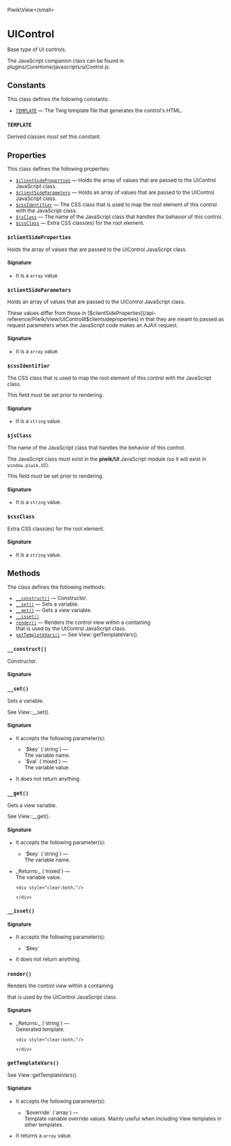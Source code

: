 <small>Piwik\View\</small>

UIControl
=========

Base type of UI controls.

The JavaScript companion class can be found in plugins/CoreHome/javascripts/uiControl.js.

Constants
---------

This class defines the following constants:

- [`TEMPLATE`](#template) &mdash; The Twig template file that generates the control's HTML.

<a name="template" id="template"></a>
<a name="TEMPLATE" id="TEMPLATE"></a>
### `TEMPLATE`

Derived classes must set this constant.

Properties
----------

This class defines the following properties:

- [`$clientSideProperties`](#$clientsideproperties) &mdash; Holds the array of values that are passed to the UIControl JavaScript class.
- [`$clientSideParameters`](#$clientsideparameters) &mdash; Holds an array of values that are passed to the UIControl JavaScript class.
- [`$cssIdentifier`](#$cssidentifier) &mdash; The CSS class that is used to map the root element of this control with the JavaScript class.
- [`$jsClass`](#$jsclass) &mdash; The name of the JavaScript class that handles the behavior of this control.
- [`$cssClass`](#$cssclass) &mdash; Extra CSS class(es) for the root element.

<a name="$clientsideproperties" id="$clientsideproperties"></a>
<a name="clientSideProperties" id="clientSideProperties"></a>
### `$clientSideProperties`

Holds the array of values that are passed to the UIControl JavaScript class.

#### Signature

- It is a `array` value.

<a name="$clientsideparameters" id="$clientsideparameters"></a>
<a name="clientSideParameters" id="clientSideParameters"></a>
### `$clientSideParameters`

Holds an array of values that are passed to the UIControl JavaScript class.

These values
differ from those in [$clientSideProperties](/api-reference/Piwik/View/UIControl#$clientsideproperties) in that they are meant to passed as
request parameters when the JavaScript code makes an AJAX request.

#### Signature

- It is a `array` value.

<a name="$cssidentifier" id="$cssidentifier"></a>
<a name="cssIdentifier" id="cssIdentifier"></a>
### `$cssIdentifier`

The CSS class that is used to map the root element of this control with the JavaScript class.

This field must be set prior to rendering.

#### Signature

- It is a `string` value.

<a name="$jsclass" id="$jsclass"></a>
<a name="jsClass" id="jsClass"></a>
### `$jsClass`

The name of the JavaScript class that handles the behavior of this control.

The JavaScript class must exist in the **piwik/UI** JavaScript module (so it will exist in
`window.piwik.UI`).

This field must be set prior to rendering.

#### Signature

- It is a `string` value.

<a name="$cssclass" id="$cssclass"></a>
<a name="cssClass" id="cssClass"></a>
### `$cssClass`

Extra CSS class(es) for the root element.

#### Signature

- It is a `string` value.

Methods
-------

The class defines the following methods:

- [`__construct()`](#__construct) &mdash; Constructor.
- [`__set()`](#__set) &mdash; Sets a variable.
- [`__get()`](#__get) &mdash; Gets a view variable.
- [`__isset()`](#__isset)
- [`render()`](#render) &mdash; Renders the control view within a containing <div> that is used by the UIControl JavaScript class.
- [`getTemplateVars()`](#gettemplatevars) &mdash; See View::getTemplateVars().

<a name="__construct" id="__construct"></a>
<a name="__construct" id="__construct"></a>
### `__construct()`

Constructor.

#### Signature


<a name="__set" id="__set"></a>
<a name="__set" id="__set"></a>
### `__set()`

Sets a variable.

See View::\_\_set().

#### Signature

-  It accepts the following parameter(s):

   <ul>
   <li>
      <div markdown="1" class="parameter">
      `$key` (`string`) &mdash;

      <div markdown="1" class="param-desc"> The variable name.</div>

      <div style="clear:both;"/>

      </div>
   </li>
   <li>
      <div markdown="1" class="parameter">
      `$val` (`mixed`) &mdash;

      <div markdown="1" class="param-desc"> The variable value.</div>

      <div style="clear:both;"/>

      </div>
   </li>
   </ul>
- It does not return anything.

<a name="__get" id="__get"></a>
<a name="__get" id="__get"></a>
### `__get()`

Gets a view variable.

See View::\_\_get().

#### Signature

-  It accepts the following parameter(s):

   <ul>
   <li>
      <div markdown="1" class="parameter">
      `$key` (`string`) &mdash;

      <div markdown="1" class="param-desc"> The variable name.</div>

      <div style="clear:both;"/>

      </div>
   </li>
   </ul>

<ul>
  <li>
    <div markdown="1" class="parameter">
    _Returns:_  (`mixed`) &mdash;
    <div markdown="1" class="param-desc">The variable value.</div>

    <div style="clear:both;"/>

    </div>
  </li>
</ul>

<a name="__isset" id="__isset"></a>
<a name="__isset" id="__isset"></a>
### `__isset()`

#### Signature

-  It accepts the following parameter(s):

   <ul>
   <li>
      <div markdown="1" class="parameter">
      `$key`

      <div markdown="1" class="param-desc"></div>

      <div style="clear:both;"/>

      </div>
   </li>
   </ul>
- It does not return anything.

<a name="render" id="render"></a>
<a name="render" id="render"></a>
### `render()`

Renders the control view within a containing <div> that is used by the UIControl JavaScript class.

#### Signature


<ul>
  <li>
    <div markdown="1" class="parameter">
    _Returns:_  (`string`) &mdash;
    <div markdown="1" class="param-desc">Generated template.</div>

    <div style="clear:both;"/>

    </div>
  </li>
</ul>

<a name="gettemplatevars" id="gettemplatevars"></a>
<a name="getTemplateVars" id="getTemplateVars"></a>
### `getTemplateVars()`

See View::getTemplateVars().

#### Signature

-  It accepts the following parameter(s):

   <ul>
   <li>
      <div markdown="1" class="parameter">
      `$override` (`array`) &mdash;

      <div markdown="1" class="param-desc"> Template variable override values. Mainly useful when including View templates in other templates.</div>

      <div style="clear:both;"/>

      </div>
   </li>
   </ul>
- It returns a `array` value.

